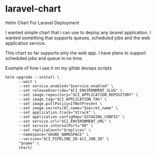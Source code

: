 # laravel-chart
Helm Chart For Laravel Deployment

I wanted simple chart that i can use to deploy any laravel application. I wanted something that supports queues, scheduled jobs and the web application service.

This chart so far supports only the web app. I have plans to support scheduled jobs and queue in no time. 

Example of how i use it on my gitlab devops scripts

```
helm upgrade --install \
      --wait \
      --set service.enabled="$service_enabled" \
      --set releaseOverride="$CI_ENVIRONMENT_SLUG" \
      --set image.repository="$CI_APPLICATION_REPOSITORY" \
      --set image.tag="$CI_APPLICATION_TAG" \
      --set image.pullPolicy=IfNotPresent \
      --set image.secrets[0].name="$secret_name" \
      --set application.track="$track" \
      --set application.configMap="$STAGING_CONFIG" \
      --set service.url="$CI_ENVIRONMENT_URL" \
      --set service.internalPort="80" \
      --set replicaCount="$replicas" \
      --namespace="$KUBE_NAMESPACE" \
      --version="$CI_PIPELINE_ID-$CI_JOB_ID" \
      "$name" \
      chart/
  ```
